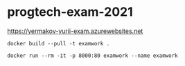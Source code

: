 ﻿# progtech-exam-2021

https://yermakov-yurii-exam.azurewebsites.net

`docker build --pull -t examwork . `

`docker run --rm -it -p 8000:80 examwork --name examwork`
